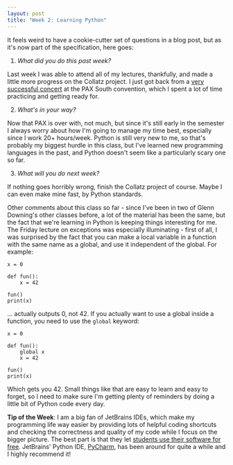 ```yaml
---
layout: post
title: "Week 2: Learning Python"
---
```


It feels weird to have a cookie-cutter set of questions in a blog post, but as it's now part of the specification, here goes:

1) *What did you do this past week?*

Last week I was able to attend all of my lectures, thankfully, and made a little more progress on the Collatz project. I just got back from a [very successful concert](images/pax_returners_selfie.png) at the PAX South convention, which I spent a lot of time practicing and getting ready for.

2) *What's in your way?*

Now that PAX is over with, not much, but since it's still early in the semester I always worry about how I'm going to manage my time best, especially since I work 20+ hours/week. Python is still very new to me, so that's probably my biggest hurdle in this class, but I've learned new programming languages in the past, and Python doesn't seem like a particularly scary one so far.

3) *What will you do next week?*

If nothing goes horribly wrong, finish the Collatz project of course. Maybe I can even make mine fast, by Python standards.

Other comments about this class so far - since I've been in two of Glenn Downing's other classes before, a lot of the material has been the same, but the fact that we're learning in Python is keeping things interesting for me. The Friday lecture on exceptions was especially illuminating - first of all, I was surprised by the fact that you can make a local variable in a function with the same name as a global, and use it independent of the global. For example:

	x = 0

	def fun():
		x = 42

	fun()
	print(x)

... actually outputs 0, not 42. If you actually want to use a global inside a function, you need to use the `global` keyword:

	x = 0

	def fun():
		global x
		x = 42

	fun()
	print(x)

Which gets you 42. Small things like that are easy to learn and easy to forget, so I need to make sure I'm getting plenty of reminders by doing a little bit of Python code every day.

**Tip of the Week**: I am a big fan of JetBrains IDEs, which make my programming life way easier by providing lots of helpful coding shortcuts and checking the correctness and quality of my code while I focus on the bigger picture. The best part is that they let [students use their software for free](https://www.jetbrains.com/student/). JetBrains' Python IDE, [PyCharm](https://www.jetbrains.com/pycharm/), has been around for quite a while and I highly recommend it!